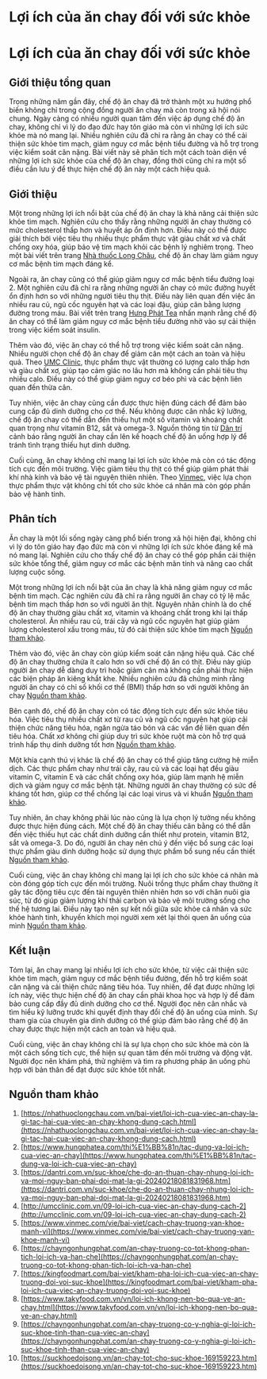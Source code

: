 # Lợi ích của ăn chay đối với sức khỏe

# Lợi ích của ăn chay đối với sức khỏe

## Giới thiệu tổng quan

Trong những năm gần đây, chế độ ăn chay đã trở thành một xu hướng phổ biến không chỉ trong cộng đồng người ăn chay mà còn trong xã hội nói chung. Ngày càng có nhiều người quan tâm đến việc áp dụng chế độ ăn chay, không chỉ vì lý do đạo đức hay tôn giáo mà còn vì những lợi ích sức khỏe mà nó mang lại. Nhiều nghiên cứu đã chỉ ra rằng ăn chay có thể cải thiện sức khỏe tim mạch, giảm nguy cơ mắc bệnh tiểu đường và hỗ trợ trong việc kiểm soát cân nặng. Bài viết này sẽ phân tích một cách toàn diện về những lợi ích sức khỏe của chế độ ăn chay, đồng thời cũng chỉ ra một số điều cần lưu ý để thực hiện chế độ ăn này một cách hiệu quả.

## Giới thiệu

Một trong những lợi ích nổi bật của chế độ ăn chay là khả năng cải thiện sức khỏe tim mạch. Nghiên cứu cho thấy rằng những người ăn chay thường có mức cholesterol thấp hơn và huyết áp ổn định hơn. Điều này có thể được giải thích bởi việc tiêu thụ nhiều thực phẩm thực vật giàu chất xơ và chất chống oxy hóa, giúp bảo vệ tim mạch khỏi các bệnh lý nghiêm trọng. Theo một bài viết trên trang [Nhà thuốc Long Châu](https://nhathuoclongchau.com.vn/bai-viet/loi-ich-cua-viec-an-chay-la-gi-tac-hai-cua-viec-an-chay-khong-dung-cach.html), chế độ ăn chay làm giảm nguy cơ mắc bệnh tim mạch đáng kể.

Ngoài ra, ăn chay cũng có thể giúp giảm nguy cơ mắc bệnh tiểu đường loại 2. Một nghiên cứu đã chỉ ra rằng những người ăn chay có mức đường huyết ổn định hơn so với những người tiêu thụ thịt. Điều này liên quan đến việc ăn nhiều rau củ, ngũ cốc nguyên hạt và các loại đậu, giúp cân bằng lượng đường trong máu. Bài viết trên trang [Hưng Phát Tea](https://www.hungphatea.com/thi%E1%BB%81n/tac-dung-va-loi-ich-cua-viec-an-chay) nhấn mạnh rằng chế độ ăn chay có thể làm giảm nguy cơ mắc bệnh tiểu đường nhờ vào sự cải thiện trong việc kiểm soát insulin.

Thêm vào đó, việc ăn chay có thể hỗ trợ trong việc kiểm soát cân nặng. Nhiều người chọn chế độ ăn chay để giảm cân một cách an toàn và hiệu quả. Theo [UMC Clinic](http://umcclinic.com.vn/09-loi-ich-cua-viec-an-chay-dung-cach-2), thực phẩm thực vật thường có lượng calo thấp hơn và giàu chất xơ, giúp tạo cảm giác no lâu hơn mà không cần phải tiêu thụ nhiều calo. Điều này có thể giúp giảm nguy cơ béo phì và các bệnh liên quan đến thừa cân.

Tuy nhiên, việc ăn chay cũng cần được thực hiện đúng cách để đảm bảo cung cấp đủ dinh dưỡng cho cơ thể. Nếu không được cân nhắc kỹ lưỡng, chế độ ăn chay có thể dẫn đến thiếu hụt một số vitamin và khoáng chất quan trọng như vitamin B12, sắt và omega-3. Nguồn thông tin từ [Dân trí](https://dantri.com.vn/suc-khoe/che-do-an-thuan-chay-nhung-loi-ich-va-moi-nguy-ban-phai-doi-mat-la-gi-20240218081831968.htm) cảnh báo rằng người ăn chay cần lên kế hoạch chế độ ăn uống hợp lý để tránh tình trạng thiếu hụt dinh dưỡng.

Cuối cùng, ăn chay không chỉ mang lại lợi ích sức khỏe mà còn có tác động tích cực đến môi trường. Việc giảm tiêu thụ thịt có thể giúp giảm phát thải khí nhà kính và bảo vệ tài nguyên thiên nhiên. Theo [Vinmec](https://www.vinmec.com/vie/bai-viet/cach-chay-truong-van-khoe-manh-vi), việc lựa chọn thực phẩm thực vật không chỉ tốt cho sức khỏe cá nhân mà còn góp phần bảo vệ hành tinh.

## Phân tích

Ăn chay là một lối sống ngày càng phổ biến trong xã hội hiện đại, không chỉ vì lý do tôn giáo hay đạo đức mà còn vì những lợi ích sức khỏe đáng kể mà nó mang lại. Nghiên cứu cho thấy chế độ ăn chay có thể góp phần cải thiện sức khỏe tổng thể, giảm nguy cơ mắc các bệnh mãn tính và nâng cao chất lượng cuộc sống.

Một trong những lợi ích nổi bật của ăn chay là khả năng giảm nguy cơ mắc bệnh tim mạch. Các nghiên cứu đã chỉ ra rằng người ăn chay có tỷ lệ mắc bệnh tim mạch thấp hơn so với người ăn thịt. Nguyên nhân chính là do chế độ ăn chay thường giàu chất xơ, vitamin và khoáng chất trong khi lại thấp cholesterol. Ăn nhiều rau củ, trái cây và ngũ cốc nguyên hạt giúp giảm lượng cholesterol xấu trong máu, từ đó cải thiện sức khỏe tim mạch [Nguồn tham khảo](https://kingfoodmart.com/bai-viet/kham-pha-loi-ich-cua-viec-an-chay-truong-doi-voi-suc-khoe).

Thêm vào đó, việc ăn chay còn giúp kiểm soát cân nặng hiệu quả. Các chế độ ăn chay thường chứa ít calo hơn so với chế độ ăn có thịt. Điều này giúp người ăn chay dễ dàng duy trì hoặc giảm cân mà không cần phải thực hiện các biện pháp ăn kiêng khắt khe. Nhiều nghiên cứu đã chứng minh rằng người ăn chay có chỉ số khối cơ thể (BMI) thấp hơn so với người không ăn chay [Nguồn tham khảo](https://chayngonhungphat.com/an-chay-truong-co-tot-khong-phan-tich-loi-ich-va-han-che).

Bên cạnh đó, chế độ ăn chay còn có tác động tích cực đến sức khỏe tiêu hóa. Việc tiêu thụ nhiều chất xơ từ rau củ và ngũ cốc nguyên hạt giúp cải thiện chức năng tiêu hóa, ngăn ngừa táo bón và các vấn đề liên quan đến tiêu hóa. Chất xơ không chỉ giúp duy trì sức khỏe ruột mà còn hỗ trợ quá trình hấp thụ dinh dưỡng tốt hơn [Nguồn tham khảo](https://nhathuoclongchau.com.vn/bai-viet/loi-ich-cua-viec-an-chay-la-gi-tac-hai-cua-viec-an-chay-khong-dung-cach.html).

Một khía cạnh thú vị khác là chế độ ăn chay có thể giúp tăng cường hệ miễn dịch. Các thực phẩm chay như trái cây, rau củ và các loại hạt đều giàu vitamin C, vitamin E và các chất chống oxy hóa, giúp làm mạnh hệ miễn dịch và giảm nguy cơ mắc bệnh tật. Những người ăn chay thường có sức đề kháng tốt hơn, giúp cơ thể chống lại các loại virus và vi khuẩn [Nguồn tham khảo](https://www.takyfood.com.vn/vn/loi-ich-khong-nen-bo-qua-ve-an-chay.html).

Tuy nhiên, ăn chay không phải lúc nào cũng là lựa chọn lý tưởng nếu không được thực hiện đúng cách. Một chế độ ăn chay thiếu cân bằng có thể dẫn đến việc thiếu hụt các chất dinh dưỡng cần thiết như protein, vitamin B12, sắt và omega-3. Do đó, người ăn chay nên chú ý đến việc bổ sung các loại thực phẩm giàu dinh dưỡng hoặc sử dụng thực phẩm bổ sung nếu cần thiết [Nguồn tham khảo](https://dantri.com.vn/suc-khoe/che-do-an-thuan-chay-nhung-loi-ich-va-moi-nguy-ban-phai-doi-mat-la-gi-20240218081831968.htm).

Cuối cùng, việc ăn chay không chỉ mang lại lợi ích cho sức khỏe cá nhân mà còn đóng góp tích cực đến môi trường. Nuôi trồng thực phẩm chay thường ít gây tác động tiêu cực đến tài nguyên thiên nhiên hơn so với chăn nuôi gia súc, từ đó giúp giảm lượng khí thải carbon và bảo vệ môi trường sống cho thế hệ tương lai. Điều này tạo nên sự kết nối giữa sức khỏe cá nhân và sức khỏe hành tinh, khuyến khích mọi người xem xét lại thói quen ăn uống của mình [Nguồn tham khảo](https://www.takyfood.com.vn/vn/loi-ich-khong-nen-bo-qua-ve-an-chay.html).

## Kết luận

Tóm lại, ăn chay mang lại nhiều lợi ích cho sức khỏe, từ việc cải thiện sức khỏe tim mạch, giảm nguy cơ mắc bệnh tiểu đường, đến hỗ trợ kiểm soát cân nặng và cải thiện chức năng tiêu hóa. Tuy nhiên, để đạt được những lợi ích này, việc thực hiện chế độ ăn chay cần phải khoa học và hợp lý để đảm bảo cung cấp đầy đủ dinh dưỡng cho cơ thể. Người đọc nên cân nhắc và tìm hiểu kỹ lưỡng trước khi quyết định thay đổi chế độ ăn uống của mình. Sự tham gia của chuyên gia dinh dưỡng có thể giúp đảm bảo rằng chế độ ăn chay được thực hiện một cách an toàn và hiệu quả.

Cuối cùng, việc ăn chay không chỉ là sự lựa chọn cho sức khỏe mà còn là một cách sống tích cực, thể hiện sự quan tâm đến môi trường và động vật. Người đọc nên khám phá, thử nghiệm và tìm ra phương pháp ăn uống phù hợp với bản thân để đạt được sức khỏe tốt nhất.

## Nguồn tham khảo

1. [https://nhathuoclongchau.com.vn/bai-viet/loi-ich-cua-viec-an-chay-la-gi-tac-hai-cua-viec-an-chay-khong-dung-cach.html](https://nhathuoclongchau.com.vn/bai-viet/loi-ich-cua-viec-an-chay-la-gi-tac-hai-cua-viec-an-chay-khong-dung-cach.html)
2. [https://www.hungphatea.com/thi%E1%BB%81n/tac-dung-va-loi-ich-cua-viec-an-chay](https://www.hungphatea.com/thi%E1%BB%81n/tac-dung-va-loi-ich-cua-viec-an-chay)
3. [https://dantri.com.vn/suc-khoe/che-do-an-thuan-chay-nhung-loi-ich-va-moi-nguy-ban-phai-doi-mat-la-gi-20240218081831968.htm](https://dantri.com.vn/suc-khoe/che-do-an-thuan-chay-nhung-loi-ich-va-moi-nguy-ban-phai-doi-mat-la-gi-20240218081831968.htm)
4. [http://umcclinic.com.vn/09-loi-ich-cua-viec-an-chay-dung-cach-2](http://umcclinic.com.vn/09-loi-ich-cua-viec-an-chay-dung-cach-2)
5. [https://www.vinmec.com/vie/bai-viet/cach-chay-truong-van-khoe-manh-vi](https://www.vinmec.com/vie/bai-viet/cach-chay-truong-van-khoe-manh-vi)
6. [https://chayngonhungphat.com/an-chay-truong-co-tot-khong-phan-tich-loi-ich-va-han-che](https://chayngonhungphat.com/an-chay-truong-co-tot-khong-phan-tich-loi-ich-va-han-che)
7. [https://kingfoodmart.com/bai-viet/kham-pha-loi-ich-cua-viec-an-chay-truong-doi-voi-suc-khoe](https://kingfoodmart.com/bai-viet/kham-pha-loi-ich-cua-viec-an-chay-truong-doi-voi-suc-khoe)
8. [https://www.takyfood.com.vn/vn/loi-ich-khong-nen-bo-qua-ve-an-chay.html](https://www.takyfood.com.vn/vn/loi-ich-khong-nen-bo-qua-ve-an-chay.html)
9. [https://chayngonhungphat.com/an-chay-truong-co-y-nghia-gi-loi-ich-suc-khoe-tinh-than-cua-viec-an-chay](https://chayngonhungphat.com/an-chay-truong-co-y-nghia-gi-loi-ich-suc-khoe-tinh-than-cua-viec-an-chay)
10. [https://suckhoedoisong.vn/an-chay-tot-cho-suc-khoe-169159223.htm](https://suckhoedoisong.vn/an-chay-tot-cho-suc-khoe-169159223.htm)
